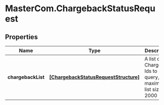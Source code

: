 # MasterCom.ChargebackStatusRequest

## Properties

Name | Type | Description | Notes
------------ | ------------- | ------------- | -------------
**chargebackList** | [**[ChargebackStatusRequestStructure]**](ChargebackStatusRequestStructure.md) | A list of Chargeback Ids to query, maximum list size is 2000 | 


